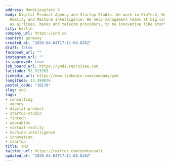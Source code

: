 ```yaml
---
address: Monbijouplatz 5
body: Digital Product Agency and Startup Studio. We work in FinTech, Wearables, Virtual
  Reality and Machine Intelligence. We help management teams at big companies, such
  as airlines, banks and telecom providers, to be innovative like startups.
city: berlin
company_url: https://ynd.co
country: germany
created_at: "2020-04-04T17:11:08.626Z"
draft: false
facebook_url: ""
instagram_url: ""
is_approved: true
job_board_url: https://ynd1.recruitee.com
latitude: 52.523263
linkedin_url: https://www.linkedin.com/company/ynd
longitude: 13.399036
postal_code: "10178"
slug: ynd
tags:
- consulting
- agency
- digital-product
- startup-studio
- fintech
- wearables
- virtual-reality
- machine-intelligence
- innovation
- startup
title: YND
twitter_url: https://twitter.com/yndconsult
updated_at: "2020-04-04T17:11:08.626Z"
---
```

